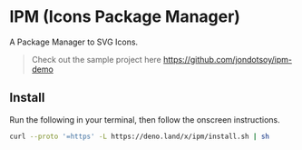 # IPM (Icons Package Manager)

A Package Manager to SVG Icons.

> Check out the sample project here https://github.com/jondotsoy/ipm-demo

## Install

Run the following in your terminal, then follow the onscreen instructions.

```sh
curl --proto '=https' -L https://deno.land/x/ipm/install.sh | sh
```
